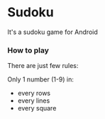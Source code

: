 # Sudoku
It's a sudoku game for Android

### How to play
There are just few rules:

Only 1 number (1-9) in:
 - every rows
 - every lines
 - every square
